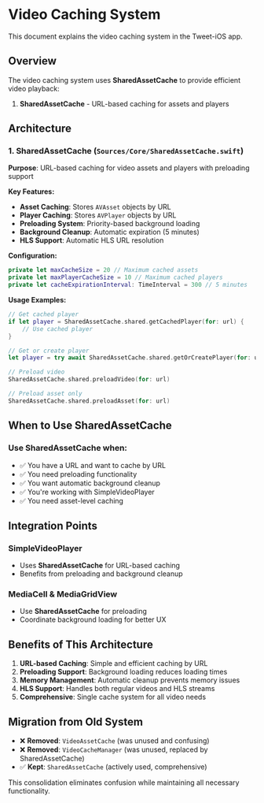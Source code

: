 # Video Caching System

This document explains the video caching system in the Tweet-iOS app.

## Overview

The video caching system uses **SharedAssetCache** to provide efficient video playback:

1. **SharedAssetCache** - URL-based caching for assets and players

## Architecture

### 1. SharedAssetCache (`Sources/Core/SharedAssetCache.swift`)

**Purpose**: URL-based caching for video assets and players with preloading support

**Key Features:**
- **Asset Caching**: Stores `AVAsset` objects by URL
- **Player Caching**: Stores `AVPlayer` objects by URL  
- **Preloading System**: Priority-based background loading
- **Background Cleanup**: Automatic expiration (5 minutes)
- **HLS Support**: Automatic HLS URL resolution

**Configuration:**
```swift
private let maxCacheSize = 20 // Maximum cached assets
private let maxPlayerCacheSize = 10 // Maximum cached players
private let cacheExpirationInterval: TimeInterval = 300 // 5 minutes
```

**Usage Examples:**
```swift
// Get cached player
if let player = SharedAssetCache.shared.getCachedPlayer(for: url) {
    // Use cached player
}

// Get or create player
let player = try await SharedAssetCache.shared.getOrCreatePlayer(for: url)

// Preload video
SharedAssetCache.shared.preloadVideo(for: url)

// Preload asset only
SharedAssetCache.shared.preloadAsset(for: url)
```



## When to Use SharedAssetCache

### Use SharedAssetCache when:
- ✅ You have a URL and want to cache by URL
- ✅ You need preloading functionality
- ✅ You want automatic background cleanup
- ✅ You're working with SimpleVideoPlayer
- ✅ You need asset-level caching

## Integration Points

### SimpleVideoPlayer
- Uses **SharedAssetCache** for URL-based caching
- Benefits from preloading and background cleanup

### MediaCell & MediaGridView
- Use **SharedAssetCache** for preloading
- Coordinate background loading for better UX

## Benefits of This Architecture

1. **URL-based Caching**: Simple and efficient caching by URL
2. **Preloading Support**: Background loading reduces loading times
3. **Memory Management**: Automatic cleanup prevents memory issues
4. **HLS Support**: Handles both regular videos and HLS streams
5. **Comprehensive**: Single cache system for all video needs

## Migration from Old System

- ❌ **Removed**: `VideoAssetCache` (was unused and confusing)
- ❌ **Removed**: `VideoCacheManager` (was unused, replaced by SharedAssetCache)
- ✅ **Kept**: `SharedAssetCache` (actively used, comprehensive)

This consolidation eliminates confusion while maintaining all necessary functionality.
